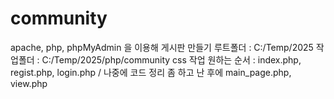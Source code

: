# community
apache, php, phpMyAdmin 을 이용해 게시판 만들기
루트폴더 : C:/Temp/2025
작업폴더 : C:/Temp/2025/php/community
css 작업 원하는 순서 : index.php, regist.php, login.php / 나중에 코드 정리 좀 하고 난 후에 main_page.php, view.php
